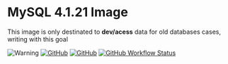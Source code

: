 # MySQL 4.1.21 Image
This image is only destinated to **dev/acess** data for old databases cases, writing with this goal


![Warning](https://badgen.net/badge/workload/dev/red)
[![GitHub](https://badgen.net/badge/icon/github?icon=github&label)](https://github.com/andrebossi/mysql4)
[![GitHub](https://img.shields.io/badge/license-MIT-blue.svg)](LICENSE)
[![GitHub Workflow Status](https://github.com/andrebossi/mysql4/actions/workflows/docker-publish.yml/badge.svg)](https://github.com/andrebossi/mysql4/actions/workflows/docker-publish.yml)